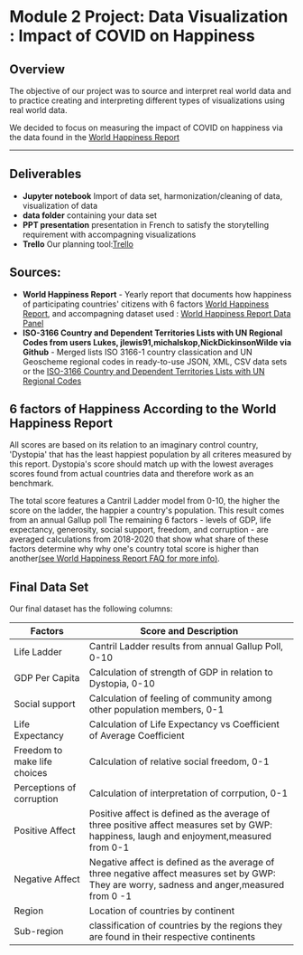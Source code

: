 # Module 2 Project: Data Visualization : Impact of COVID on Happiness 

## Overview

The objective of our project was to source and interpret real world data and to practice creating and interpreting different types of visualizations using real world data.

We decided to focus on measuring the impact of COVID on happiness via the data found in the [World Happiness Report](https://worldhappiness.report/ed/2021/) 

---

## Deliverables 

- **Jupyter notebook** Import of data set, harmonization/cleaning of data, visualization of data 
- **data folder** containing your data set
- **PPT presentation** presentation in French to satisfy the storytelling requirement with accompagning visualizations 
- **Trello** Our planning tool:[Trello](https://trello.com/b/s6krGprT/project-module-2-data-viz-taler-marius)


## Sources: 

* **World Happiness Report** - Yearly report that documents how happiness of participating countries' citizens with 6 factors [World Happiness Report](https://happiness-report.s3.amazonaws.com/2021/WHR+21.pdf), and accompagning dataset used : [World Happiness Report Data Panel](https://happiness-report.s3.amazonaws.com/2021/DataPanelWHR2021C2.xls)
* **ISO-3166 Country and Dependent Territories Lists with UN Regional Codes from users Lukes, jlewis91,michalskop,NickDickinsonWilde via Github** - Merged lists ISO 3166-1 country classication and  UN Geoscheme regional codes in ready-to-use JSON, XML, CSV data sets  or the [ISO-3166 Country and Dependent Territories Lists with UN Regional Codes](https://github.com/lukes/ISO-3166-Countries-with-Regional-Codes/blob/6b31edc760abcceb7aa1ae4f15e6e4496bce97f1/all/all.csv)

## 6 factors of Happiness According to the World Happiness Report 

All scores are based on its relation to an imaginary control country, 'Dystopia' that has the least happiest population by all criteres measured by this report. Dystopia's score should match up with the lowest averages scores found from actual countries data and therefore work as an benchmark. 

The total score features a Cantril Ladder model from 0-10, the higher the score on the ladder, the happier a country's population. This result comes from an annual Gallup poll  The remaining 6 factors - levels of GDP, life expectancy, generosity, social support, freedom, and corruption - are  averaged calculations from 2018-2020 that show what share of these factors determine why why one's country total score is higher than another[(see World Happiness Report FAQ for more info)](https://worldhappiness.report/faq/#where-do-the-subbars-come-from-for-each-of-the-six-explanatory-factors).

## Final Data Set 

Our final dataset has the following columns:

| **Factors**|**Score and Description**|
|-----|-----|
| Life Ladder|Cantril Ladder results from annual Gallup Poll, 0-10 |
| GDP Per Capita|Calculation of strength of GDP in relation to Dystopia, 0-10 |
| Social support | Calculation of feeling of community among other population members, 0-1 |
| Life Expectancy|Calculation of Life Expectancy vs Coefficient of Average Coefficient |
| Freedom to make life choices| Calculation of relative social freedom, 0-1 |
| Perceptions of corruption| Calculation of interpretation of corrpution, 0-1 |
| Positive Affect| Positive affect is defined as the average of three positive affect measures set by GWP: happiness, laugh and enjoyment,measured from 0-1 |
| Negative Affect| Negative affect is defined as the average of three negative affect measures set by GWP: They are worry, sadness and anger,measured from 0 -1 |
| Region|Location of countries by continent |
| Sub-region| classification of countries by the regions they are found in their respective continents |
